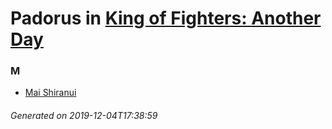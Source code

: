 # Padorus in [King of Fighters: Another Day](https://myanimelist.net/anime/825/King_of_Fighters__Another_Day)

### M
* [Mai Shiranui](https://github.com/shadow578/Project-Padoru/blob/master/table-of-contents/characters/MaiShiranui.md)

###### Generated on 2019-12-04T17:38:59
